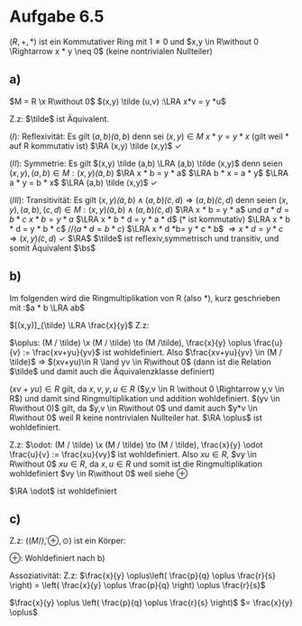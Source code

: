 # Aufgabe 6.5
$(R,+,*)$ ist ein Kommutativer Ring mit $1 \neq 0$ und $x,y \in R\without 0 \Rightarrow x * y \neq 0$ (keine nontrivialen Nullteiler)


## a)
$M = R \x R\without 0$
$(x,y) \tilde (u,v) :\LRA x*v = y *u$

Z.z:
$\tilde$ ist Äquivalent.

$(I)$: Reflexivität:
Es gilt $(a,b) \tilde (a,b)$
denn sei $(x,y) \in M$
$x * y = y * x$ (gilt weil * auf R kommutativ ist)
$\RA (x,y) \tilde (x,y)$
$\checkmark$

$(II)$: Symmetrie:
Es gilt $(x,y) \tilde (a,b) \LRA (a,b) \tilde (x,y)$
denn seien $(x,y),(a,b) \in M: (x,y) \tilde (a,b)$
$\RA x * b = y * a$
$\LRA b * x = a * y$
$\LRA a * y = b * x$
$\LRA (a,b) \tilde (x,y)$
$\checkmark$


$(III)$: Transitivität:
Es gilt $(x,y) \tilde (a,b) \land (a,b) \tilde (c,d) \Rightarrow (a,b) \tilde (c,d)$
denn seien $(x,y),(a,b),(c,d)\in M: (x,y)\tilde (a,b) \land (a,b) \tilde (c,d)$ 
$\RA x * b = y * a$ und $a * d = b * c$
$x * b = y * a$
$\LRA x * b * d = y * a * d$ (* ist kommutativ)
$\LRA x * b * d = y * b * c$ //($a * d = b * c$)
$\LRA x * d *b= y * c * b$ 
$\Rightarrow x*d = y * c$
$\Rightarrow (x,y) \tilde (c,d)$ 
$\checkmark$
$\RA$ $\tilde$ ist reflexiv,symmetrisch und transitiv, und somit Äquivalent
$\bs$

## b)
Im folgenden wird die Ringmultiplikation von R (also \*), kurz geschrieben mit :$a * b \LRA ab$

$[(x,y)]_{\tilde} \LRA \frac{x}{y}$
Z.z:

$\oplus: (M / \tilde) \x (M / \tilde) \to (M /\tilde), \frac{x}{y} \oplus \frac{u}{v} := \frac{xv+yu}{yv}$
ist wohldefiniert.
Also $\frac{xv+yu}{yv} \in (M / \tilde)$
$\Rightarrow$ $(xv+yu)\in R \land yv \in R\without 0$
(dann ist die Relation $\tilde$ und damit auch die Äquivalenzklasse definiert)

$(xv+yu)\in R$ gilt, da $x,v,y,u \in R$ 
($y,v \in R \without 0 \Rightarrow y,v \in R$)
und damit sind Ringmultiplikation und addition wohldefiniert.
$(yv \in R\without 0)$ gilt, da $y,v \in R\without 0$ und damit auch $y*v \in R\without 0$ weil R keine nontrivialen Nullteiler hat.
$\RA \oplus$ ist wohldefiniert.

Z.z: 
$\odot: (M / \tilde) \x (M / \tilde) \to (M / \tilde), \frac{x}{y} \odot \frac{u}{v} := \frac{xu}{vy}$
ist wohldefiniert.
Also
$xu \in R$, $vy \in R\without 0$
$xu \in R$, da $x,u \in R$ und somit ist die Ringmultiplikation wohldefiniert
$vy \in R\without 0$ weil siehe $\oplus$

$\RA \odot$ ist wohldefiniert

## c) 
Z.z:
$((M / \tilde), \oplus, \odot)$ ist ein Körper:

$\oplus$:
Wohldefiniert nach b)

Assoziativität:
Z.z: $\frac{x}{y} \oplus\left(  \frac{p}{q} \oplus \frac{r}{s} \right) = \left(  \frac{x}{y} \oplus \frac{p}{q} \right) \oplus \frac{r}{s}$

$\frac{x}{y} \oplus \left( \frac{p}{q} \oplus \frac{r}{s} \right)$
$= \frac{x}{y} \oplus$
